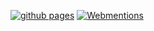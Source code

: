 [![github pages](https://github.com/jamestthompson3/dank/actions/workflows/main.yml/badge.svg)](https://github.com/jamestthompson3/dank/actions/workflows/main.yml)
[![Webmentions](https://github.com/jamestthompson3/dank/actions/workflows/webmentions.yml/badge.svg)](https://github.com/jamestthompson3/dank/actions/workflows/webmentions.yml)
